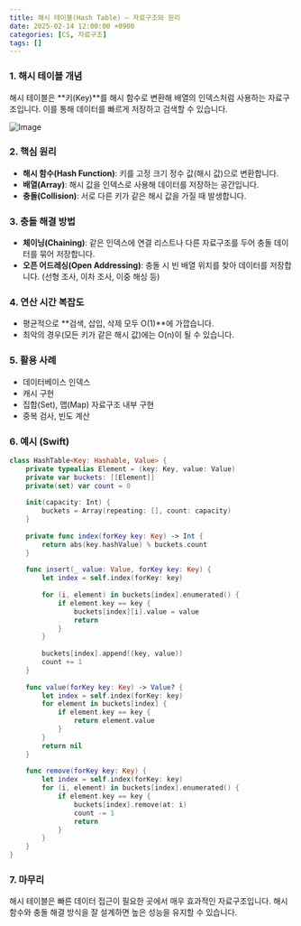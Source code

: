 ```yaml
---
title: 해시 테이블(Hash Table) — 자료구조와 원리
date: 2025-02-14 12:00:00 +0900
categories: [CS, 자료구조]
tags: []
---
```



### 1. 해시 테이블 개념

해시 테이블은 \*\*키(Key)\*\*를 해시 함수로 변환해 배열의 인덱스처럼 사용하는 자료구조입니다. 이를 통해 데이터를 빠르게 저장하고 검색할 수 있습니다.

![Image](https://github.com/user-attachments/assets/08bb02a5-481d-4b61-8b53-a734407c2b41)


### 2. 핵심 원리

* **해시 함수(Hash Function)**: 키를 고정 크기 정수 값(해시 값)으로 변환합니다.
* **배열(Array)**: 해시 값을 인덱스로 사용해 데이터를 저장하는 공간입니다.
* **충돌(Collision)**: 서로 다른 키가 같은 해시 값을 가질 때 발생합니다.

### 3. 충돌 해결 방법

* **체이닝(Chaining)**: 같은 인덱스에 연결 리스트나 다른 자료구조를 두어 충돌 데이터를 묶어 저장합니다.
* **오픈 어드레싱(Open Addressing)**: 충돌 시 빈 배열 위치를 찾아 데이터를 저장합니다. (선형 조사, 이차 조사, 이중 해싱 등)

### 4. 연산 시간 복잡도

* 평균적으로 \*\*검색, 삽입, 삭제 모두 O(1)\*\*에 가깝습니다.
* 최악의 경우(모든 키가 같은 해시 값)에는 O(n)이 될 수 있습니다.

### 5. 활용 사례

* 데이터베이스 인덱스
* 캐시 구현
* 집합(Set), 맵(Map) 자료구조 내부 구현
* 중복 검사, 빈도 계산

### 6. 예시 (Swift)

```swift
class HashTable<Key: Hashable, Value> {
    private typealias Element = (key: Key, value: Value)
    private var buckets: [[Element]]
    private(set) var count = 0
    
    init(capacity: Int) {
        buckets = Array(repeating: [], count: capacity)
    }
    
    private func index(forKey key: Key) -> Int {
        return abs(key.hashValue) % buckets.count
    }
    
    func insert(_ value: Value, forKey key: Key) {
        let index = self.index(forKey: key)
        
        for (i, element) in buckets[index].enumerated() {
            if element.key == key {
                buckets[index][i].value = value
                return
            }
        }
        
        buckets[index].append((key, value))
        count += 1
    }
    
    func value(forKey key: Key) -> Value? {
        let index = self.index(forKey: key)
        for element in buckets[index] {
            if element.key == key {
                return element.value
            }
        }
        return nil
    }
    
    func remove(forKey key: Key) {
        let index = self.index(forKey: key)
        for (i, element) in buckets[index].enumerated() {
            if element.key == key {
                buckets[index].remove(at: i)
                count -= 1
                return
            }
        }
    }
}
```

### 7. 마무리

해시 테이블은 빠른 데이터 접근이 필요한 곳에서 매우 효과적인 자료구조입니다. 해시 함수와 충돌 해결 방식을 잘 설계하면 높은 성능을 유지할 수 있습니다.
